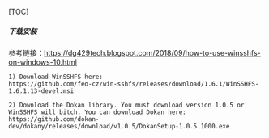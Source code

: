 [TOC]

##### 下载安装

参考链接：https://dg429tech.blogspot.com/2018/09/how-to-use-winsshfs-on-windows-10.html

```
1) Download WinSSHFS here:
https://github.com/feo-cz/win-sshfs/releases/download/1.6.1/WinSSHFS-1.6.1.13-devel.msi

2) Download the Dokan library. You must download version 1.0.5 or WinSSHFS will bitch. You can download Dokan here:
https://github.com/dokan-dev/dokany/releases/download/v1.0.5/DokanSetup-1.0.5.1000.exe
```

